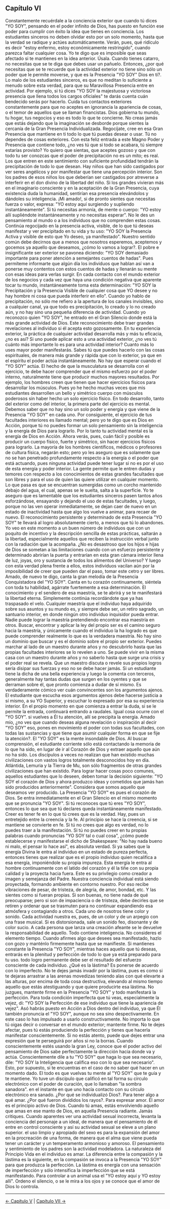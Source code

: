 ## Capítulo VI

Constantemente recuérdale a la conciencia exterior que cuando tú dices "YO SOY", pensando en el poder infinito de Dios, has puesto en función ese poder para cumplir con éxito la idea que tienes en conciencia.
Los estudiantes sinceros no deben olvidar esto por un solo momento, hasta que la verdad se radique y actúes automáticamente. Verán, pues, qué ridículo es decir "estoy enfermo, estoy económicamente restringido", cuando parezca faltar cualquier cosa.
Yo te digo que es imposible que seas afectado si te mantienes en la idea anterior. Úsala. Cuando tienes catarro, no necesitas que se te diga que debes usar un pañuelo. Entonces, ¿por qué necesitas que se te recuerde que la actividad exterior no tiene sino sólo un poder que le permite moverse, y que es la Presencia "YO SOY" Dios en ti?. Lo malo de los estudiantes sinceros, es que no meditan lo suficiente a menudo sobre esta verdad, para que su Maravillosa Presencia entre en actividad.
Por ejemplo, si tú dices "YO SOY la majestuosa y victoriosa presencia que llena todos los cargos oficiales" te darás cuenta cuán bendecido serás por hacerlo.
Cuida tus contactos exteriores constantemente para que no aceptes en ignorancia la apariencia de cosas, o el temor de aquellos que se llaman financistas. Dios gobierna tu mundo, tu hogar, tus negocios y eso es todo lo que te concierne.
No creas jamás que estás dejando que la imaginación se desborde porque sientes la cercanía de la Gran Presencia Individualizada. Regocíjate, cree en esa Gran Presencia que mantiene en ti todo lo que tú puedas desear o usar. Tú no dependes de cosas exteriores. Con esta feliz entrada a este Magno Poder y Presencia que contiene todo, ¿no ves tú que si todo se acabara, tú siempre estarías provisto? 
Yo quiero que sientas, que aceptes gozoso y que con todo tu ser conozcas que el poder de precipitación no es un mito; es real. Los que entren en este sentimiento con suficiente profundidad tendrán la precipitación de todo lo que desean.
Hay niños que han sido castigados por ver seres angélicos y por manifestar que tiene una percepción interior. Son los padres de esos niños los que deberían ser castigados por atreverse a interferir en el don divino de la libertad del niño. Si los grandes vivieran más en el imaginario consciente y en la aceptación de la Gran Presencia, cuya existencia duda la humanidad, sentirían esa presencia elevándolos y dándoles su inteligencia.
¡Mi amado!, si de pronto sientes que necesitas fuerza o valor, expresa: "YO estoy aquí surgiendo y supliendo instantáneamente".
Si tú necesitas armonía, de mente o cuerpo: "YO estoy allí supliéndote instantáneamente y no necesitas esperar".
No le des un pensamiento al mundo o a los individuos que no comprenden estas cosas. Continúa regocijado en la presencia activa, visible, de lo que tú deseas manifestar y ver precipitado en tu vida y tu uso: "YO SOY la Presencia Activa y visible de esto que Yo deseo, ya manifestado".
Nuestro sentido común debe decirnos que a menos que nosotros esperemos, aceptemos y gocemos ya aquello que deseamos, ¿cómo lo vamos a lograr?. El pobre e insignificante ser exterior se pavonea diciendo: "YO SOY demasiado importante para poner atención a semejantes cuentos de hadas". Pues permíteme informarte que algún día los individuos que hablan así van a ponerse muy contentos con estos cuentos de hadas y llenarán su mente con esas ideas para verlas surgir. 
En cada contacto con el mundo exterior de los negocios y cada vez que haya una condición negativa que aparente tocar tu mundo, instantáneamente toma esta determinación: "YO SOY la Precipitación y la Presencia Visible de cualquier cosa que YO desee y no hay hombre ni cosa que pueda interferir en ello".
Cuando yo hablo de precipitación, no sólo me refiero a la apertura de los canales invisibles, sino a cualquier canal, ya que todo es precipitación, lo creado y lo no creado aún, y no hay sino una pequeña diferencia de actividad.
Cuando yo reconozco quien "YO SOY", he entrado en el Gran Silencio donde está la más grande actividad de Dios. Este reconocimiento debe traer grandes revelaciones al individuo si él acepta esto gozosamente.
En tu experiencia exterior, la práctica de cualquier actividad desarrolla más y más tu eficacia, ¿no es así? Si uno puede aplicar esto a una actividad exterior, ¿no ves tú cuánto más importante lo es para una actividad interior? Cuanto más lo uses mayor poder manifestarás. Sabes tú que puedes hacerlo con las cosas espirituales, de manera más grande y rápida que con lo exterior, ya que en el espíritu el poder actúa instantáneamente. No hay que esperar cuando el "YO SOY" actúa.
El hecho de que la musculatura se desarrolla con el ejercicio, te debe hacer comprender que el mismo esfuerzo por el poder interno, naturalmente tiene que producir muchos mayores resultados. Por ejemplo, los hombres creen que tienen que hacer ejercicios físicos para desarrollar los músculos. Pues yo he hecho muchas veces que mis estudiantes desarrollen un bello y simétrico cuerpo con músculos poderosos sin haber hecho un solo ejercicio físico. En todo desarrollo, tanto del exterior como del interior, la primera parte del ejercicio es mental. Debemos saber que no hay sino un solo poder y energía y que viene de la Presencia "YO SOY" en cada uno. Por consiguiente, el ejercicio de tus facultades interiores es llamado mental; pero yo te digo que es Dios en Acción, porque tú no puedes formar un solo pensamiento sin la inteligencia y la energía de Dios para lograrlo. Por lo tanto tu actividad mental es la energía de Dios en Acción. Ahora verás, pues, cuán fácil y posible es producir un cuerpo físico, fuerte y simétrico, sin hacer ejercicios físicos para lograrlo.
La mayoría de los hombres científicos, médicos o profesores de cultura física, negarán esto; pero yo les aseguro que es solamente que no se han penetrado profundamente respecto a la energía o el poder que está actuando, pues ninguna actividad puede tener lugar si no es por el uso de esta energía y poder interior. La gente permite que le entren dudas y temores con respecto a los conocimientos de estas grandes facultades que son libres y para el uso de quien las quiere utilizar en cualquier momento. Lo que pasa es que se encuentran sumergidas como un corcho mantenido debajo del agua, el cual, apenas se le suelta, salta a la superficie. Yo te aseguro que es lamentable que los estudiantes sinceros pasen tantos años esforzándose, ensayando y dejando el uso de estas facultades, y luego, porque no las ven operar inmediatamente, se dejan caer de nuevo en un estado de inactividad hasta que algo los vuelve a animar, para recaer de nuevo.
El reconocimiento persistente y determinado de esta Presencia "YO SOY" te llevará al logro absolutamente cierto, a menos que tú lo abandones.
Yo veo en este momento a un buen número de individuos que con un poquito de incentivo y la descripción sencilla de estas prácticas, saltarán a la libertad, especialmente aquellos que reciben la instrucción verbal junto con la radiación que la acompaña. 
¿No es desastroso que los hijos e hijas de Dios se sometan a las limitaciones cuando con un esfuerzo persistente y determinado abrirían la puerta y entrarían en esta gran cámara interior llena de luz, joyas, oro y sustancia de todos los alimentos del Universo? Y luego con esta verdad plena frente a ellos, estos individuos vacilan aún por la imposibilidad de creer que pueden dar el paso, tomar este cetro y ser libres.
Amado, de nuevo te digo, canta la gran melodía de la Presencia Conquistadora del "YO SOY". 
Canta en tu corazón continuamente, siéntela con toda tu habilidad, agárrate fuertemente a esa determinación. El conocimiento y el sendero de esa maestría, se te abrirá y se te manifestará la libertad eterna. Simplemente continúa recordándote que ya has traspasado el velo. 
Cualquier maestría que el individuo haya adquirido sobre sus asuntos y su mundo es, y siempre debe ser, un retiro sagrado, un santuario interior, en donde ningún otro individuo inquisidor pueda entrar. Nadie puede lograr la maestría pretendiendo encontrar esa maestría en otros.
Buscar, encontrar y aplicar la ley del propio ser es el camino seguro hacia la maestría, y únicamente cuando el individuo la ha logrado es que puede comprender realmente lo que es la verdadera maestría. No hay sino un dominio que buscar y es el dominio sobre el propio ser exterior.
Puedes marchar al lado de un maestro durante años y no descubrirlo hasta que las propias facultades interiores se lo revelen a uno. Se puede vivir en la misma casa con un maestro durante años y no saberlo hasta que surge una crisis y el poder real se revela.
Que un maestro discuta o revele sus propios logros sería disipar sus fuerzas y eso no se debe hacer jamás.
Si un estudiante tiene la dicha de una bella experiencia y luego la comenta con terceros, generalmente hay tantas dudas que surgen en los oyentes y que se derraman sobre él, que pronto comienza a dudar de sí mismo. Es verdaderamente cómico ver cuán convincentes son los argumentos ajenos. El estudiante que escucha esos argumentos ajenos debe hacerse justicia a sí mismo, a su YO Superior, y escuchar lo expresado por esa su experiencia interior.
En el propio momento en que comienza a entrar la duda, si se le permite la entrada, continuará entrando a raudales. Igual cosa ocurre con el "YO SOY". si vuelves a Él tu atención, allí se precipita la energía. Amado mío, ¿no ves que cuando deseas alguna revelación o inspiración al decir "YO SOY" eso, pones en movimiento el poder con todas sus facultades, con todas las sustancias y que tiene que asumir cualquier forma en que se fije la atención?.
El "YO SOY" es la mente insondable de Dios. Al buscar comprensión, el estudiante corriente sólo está contactando la memoria de lo que ha sido, en lugar de ir al Corazón de Dios y extraer aquello que aún no ha sido.
Los discípulos a veces no realizan que han existido muchas civilizaciones con vastos logros totalmente desconocidos hoy en día. Atlántida, Lemuria y la Tierra de Mu, son sólo fragmentos de otras grandes civilizaciones que han existido. 
Para lograr hacer cosas poco comunes, aquellos estudiantes que lo deseen, deben tomar la decisión siguiente: "YO SOY el corazón de Dios y ahora produzco ideas y cometidos que jamás han sido producidos anteriormente".
Considera que somos aquello que deseamos ver producido. La Presencia "YO SOY" es pues el corazón de Dios. Se entra inmediatamente en el Gran Silencio en el mismo momento que se pronuncia "YO SOY". Si tú reconoces que tú eres "YO SOY", entonces lo que sea que tú declares queda instantáneamente manifestado.
Creer es tener fe en lo que tú crees que es la verdad. Hay, pues un entretejido entre la creencia y la fe. Al principio se hace la creencia, si se mantiene se convierte en fe. Si tú no crees que algo es verdad, no lo puedes traer a la manifestación. Si tú no puedes creer en tu propias palabras cuando pronuncias "YO SOY tal o cual cosa", ¿cómo puede establecerse y manifestarse el dicho de Shakespeare: "No hay nada bueno ni malo, el pensar lo hace así", es absoluta verdad.
Si ya sabes que la energía Divina le entra al individuo en un estado de pureza perfecta, entonces tienes que realizar que es el propio individuo quien recalifica a esa energía, imponiéndole su propia impureza. Esta energía le entra al hombre continuamente con el latido del corazón y él la tiñe con su propia calidad y la proyecta hacia fuera. Este es su privilegio como creador a imagen y semejanza del Padre. Nuestra conciencia individual está siendo proyectada, formando ambiente en contorno nuestro. Por eso recibe vibraciones de pesar, de tristeza, de alegría, de amor, bondad, etc. Y las sientes como si fueran propias. Si son buenas, no tiene nada de qué preocuparse; pero si son de impaciencia o de tristeza, debe decirles que se retiren y ordenar que se trasmuten para no continuar expandiendo esa atmósfera y contagiando a otros. 
Cada uno de nosotros tiene color y sonido. Cada actividad nuestra es, pues, de un color y de un arpegio con una frase musical. Si es distorsionada, sale un sonido feo, disonante y de color sucio. A cada persona que lanza una creación afeante se le devuelve la responsabilidad de aquello. Todo contiene inteligencia.
No consideres el elemento tiempo. Cuando afirmes algo que desees sea manifestado, hazlo con gozo y manténlo firmemente hasta que se manifieste. Si mantienes constante la Presencia "YO SOY", mientras haces aquello que tú deseas, entrarás en la plenitud y perfección de todo lo que ya está preparado para tu uso. todo logro permanente debe ser el resultado del esfuerzo consciente de cada individuo.
¿Qué es la lástima? Es ponerse de acuerdo con lo imperfecto. No te dejes jamás invadir por la lástima, pues es como si te dejaras arrastrar a las arenas movedizas teniendo alas con qué elevarte a las alturas, por encima de toda cosa destructiva, elevando al mismo tiempo aquello que estás atestiguando y que quiere producirte esa lástima. No juzgues, mantente firme en la Presencia "YO SOY" y todo manifestará la perfección. 
Para toda condición imperfecta que tú veas, especialmente la vejez, di: "YO SOY la Perfección de ese individuo que tiene la apariencia de vejez".
Asó habrás puesto en Acción a Dios dentro del individuo, ya que Él también pronuncia el "YO SOY", aunque no sea sino despectivamente. En este caso lo has impulsado a usarlo constructivamente. 
No importa lo que tú oigas decir o conversar en el mundo exterior; mantente firme. No te dejes afectar, pues tú estás produciendo la perfección y tienes que hacerla manifestar conscientemente.
Si no estás atento, puede que dejes entrar una expresión que te perseguirá por años si no la borras. Cuando conscientemente estés usando la gran Ley, conoce que el poder activo del pensamiento de Dios sabe perfectamente la dirección hacia donde va y actúa.
Conscientemente dile a tu "YO SOY" que haga lo que sea necesario, dile: "YO SOY la Inteligencia que califica eso con lo que sea necesario". Esto, por supuesto, si te encuentras en el caso de no saber qué hacer en un momento dado. El todo es que vuelvas tu mente al "YO SOY" que te guía y te mantiene. 
Yo tuve un discípulo que calificó en tal forma su círculo electrónico con el poder de curación, que lo llamaban "la sombra sanadora". en el instante en que uno hacía contacto con su círculo electrónico era sanado. 
¿Por qué se individualizó Dios?. Para tener algo a qué amar.
¿Por qué fueron divididos los rayos?. Para expresar amor. El amor es el principio activo de Dios. 
Cuando tú amas, estás envolviendo aquello que amas en ese manto de Dios, en aquella Presencia radiante. Jamás critiques.
Cuando aparentes ver una actividad sexual incorrecta, levanta la conciencia del personaje a un ideal, de manera que el pensamiento de él entre en control consciente y así su actividad sexual se eleve a un plano superior.
el uso limpio y apropiado del sexo es para la expansión del amor en la procreación de una forma, de manera que el alma que viene pueda tener un carácter y un temperamento armonioso y amoroso. El pensamiento y sentimiento de los padres son la actividad modeladora. La naturaleza del Principio Vida en el individuo es amar.
La diferencia entre la compasión y la lástima es la siguiente, en la compasión se invoca a la Presencia "YO SOY" para que produzca la perfección. La lástima es energía con una sensación de imperfección y sólo intensifica la imperfección que se está manifestando. 
Para controlar a un animal usa el "YO estoy aquí y YO estoy allí". Ordeno el silencio, o se le mira a los ojos y se conoce que el amor de Dios lo controla.

---
[← Capítulo V](/Capitulos/05_capitulo_5.md) | [Capítulo VII →](/Capitulos/07_capitulo_7.md)